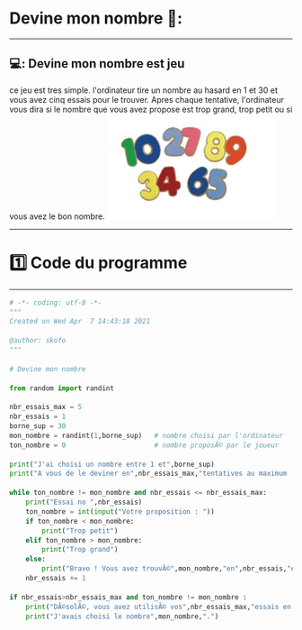 # Devine mon nombre 🥇:
----------------------------------------------

## 💻: Devine mon nombre est jeu 
ce jeu est tres simple. l'ordinateur tire un nombre au hasard en 1 et 30 et vous avez cinq essais pour le trouver. Apres chaque tentative, l'ordinateur vous dira si le nombre que vous avez propose est trop grand, trop petit ou si vous avez le bon nombre.
![image](python.jpg)

---------------------------------------------------------

# :one: Code du programme

--------------------------------------------------

```python
# -*- coding: utf-8 -*-
"""
Created on Wed Apr  7 14:43:18 2021

@author: skofo
"""

# Devine mon nombre

from random import randint

nbr_essais_max = 5
nbr_essais = 1
borne_sup = 30
mon_nombre = randint(1,borne_sup)   # nombre choisi par l'ordinateur
ton_nombre = 0                      # nombre proposÃ© par le joueur

print("J'ai choisi un nombre entre 1 et",borne_sup)
print("A vous de le deviner en",nbr_essais_max,"tentatives au maximum !")

while ton_nombre != mon_nombre and nbr_essais <= nbr_essais_max:
    print("Essai no ",nbr_essais)
    ton_nombre = int(input("Votre proposition : "))
    if ton_nombre < mon_nombre:
        print("Trop petit")
    elif ton_nombre > mon_nombre:
        print("Trop grand")
    else:
        print("Bravo ! Vous avez trouvÃ©",mon_nombre,"en",nbr_essais,"essai(s)")
    nbr_essais += 1
        
if nbr_essais>nbr_essais_max and ton_nombre != mon_nombre :
    print("DÃ©solÃ©, vous avez utilisÃ© vos",nbr_essais_max,"essais en vain.")
    print("J'avais choisi le nombre",mon_nombre,".")
